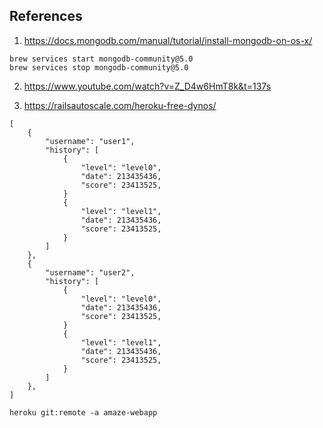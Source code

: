 ## References

1. https://docs.mongodb.com/manual/tutorial/install-mongodb-on-os-x/

```
brew services start mongodb-community@5.0
brew services stop mongodb-community@5.0
```

2. https://www.youtube.com/watch?v=Z_D4w6HmT8k&t=137s

3. https://railsautoscale.com/heroku-free-dynos/

```
[
    {
        "username": "user1",
        "history": [
            {
                "level": "level0",
                "date": 213435436,
                "score": 23413525,
            }
            {
                "level": "level1",
                "date": 213435436,
                "score": 23413525,
            }
        ]
    },
    {
        "username": "user2",
        "history": [
            {
                "level": "level0",
                "date": 213435436,
                "score": 23413525,
            }
            {
                "level": "level1",
                "date": 213435436,
                "score": 23413525,
            }
        ]
    },
]
```

`heroku git:remote -a amaze-webapp`
